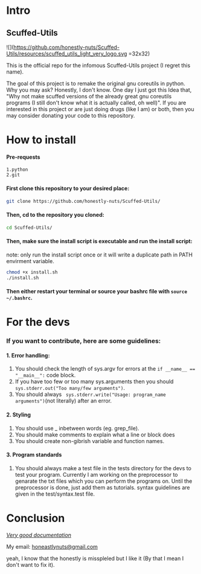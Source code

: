 # Intro

## Scuffed-Utils

![](https://github.com/honestly-nuts/Scuffed-Utils/resources/scuffed_utils_light_very_logo.svg =32x32)

This is the official repo for the infomous Scuffed-Utils project (I regret this name). 

The goal of this project is to remake the original gnu coreutils in python.  Why you 
may ask? Honestly, I don't know. One day I just got this Idea that, "Why not make scuffed
versions of the already great gnu coreutils programs (I still don't know what it is actually
called, oh well)". If you are interested in this project or are just doing drugs (like I am)
or both, then you may consider donating your code to this repository.

# How to install
#### Pre-requests
```
1.python
2.git
```
#### First clone this repository to your desired place:
```bash
git clone https://github.com/honestly-nuts/Scuffed-Utils/
```
#### Then, cd to the repository you cloned:
```bash
cd Scuffed-Utils/
```
#### Then, make sure the install script is executable and run the install script:
note: only run the install script once or it will write a duplicate path in PATH envirment variable.

```bash
chmod +x install.sh
./install.sh
```
#### Then either restart your terminal or source your bashrc file with ```source ~/.bashrc```.

# For the devs

### If you want to contribute, here are some guidelines:

#### 1. Error handling:
  1. You should check the length of sys.argv for errors at the ``` if __name__ == "__main__": ``` code block.
  2. If you have too few or too many sys.arguments then you should ```sys.stderr.out("Too many/few arguments")```.
  3. You should always ``` sys.stderr.write("Usage: program_name arguments")```(not literally) after an error.
#### 2. Styling
  1. You should use _ inbetween words (eg. grep_file).
  2. You should make comments to explain what a line or block does
  3. You should create non-gibrish variable and function names.
#### 3. Program standards
  1. You should always make a test file in the tests directory for the devs to test your program. Currently I am working on the preprocessor to genarate the txt files which you can perform the programs on.
  Until the preprocessor is done, just add them as tutorials. syntax guidelines are given in the test/syntax.test file.

# Conclusion

[*Very good documentation*](https://www.youtube.com/watch?v=dQw4w9WgXcQ&ab)

My email: honeastlynuts@gmail.com 

yeah, I know that the honestly is misspleled but I like it (By that I mean I don't want to fix it).
